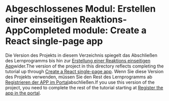 # <a name="completed-module-create-a-react-single-page-app"></a><span data-ttu-id="1161b-101">Abgeschlossenes Modul: Erstellen einer einseitigen Reaktions-App</span><span class="sxs-lookup"><span data-stu-id="1161b-101">Completed module: Create a React single-page app</span></span>

<span data-ttu-id="1161b-102">Die Version des Projekts in diesem Verzeichnis spiegelt das Abschließen des Lernprogramms bis hin zur [Erstellung einer Reaktions einseitigen App](https://docs.microsoft.com/graph/training/react-tutorial?tutorial-step=1)wider.</span><span class="sxs-lookup"><span data-stu-id="1161b-102">The version of the project in this directory reflects completing the tutorial up through [Create a React single-page app](https://docs.microsoft.com/graph/training/react-tutorial?tutorial-step=1).</span></span> <span data-ttu-id="1161b-103">Wenn Sie diese Version des Projekts verwenden, müssen Sie den Rest des Lernprogramms ab [Registrieren der APP im Portal](https://docs.microsoft.com/graph/training/react-tutorial?tutorial-step=2)abschließen.</span><span class="sxs-lookup"><span data-stu-id="1161b-103">If you use this version of the project, you need to complete the rest of the tutorial starting at [Register the app in the portal](https://docs.microsoft.com/graph/training/react-tutorial?tutorial-step=2).</span></span>